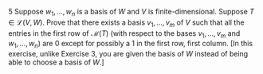 5 Suppose $w_{1}, \ldots, w_{n}$ is a basis of $W$ and $V$ is finite-dimensional. Suppose $T \in \mathcal{L}(V, W)$. Prove that there exists a basis $v_{1}, \ldots, v_{m}$ of $V$ such that all the entries in the first row of $\mathcal{M}(T)$ (with respect to the bases $v_{1}, \ldots, v_{m}$ and $\left.w_{1}, \ldots, w_{n}\right)$ are 0 except for possibly a 1 in the first row, first column.
[In this exercise, unlike Exercise 3, you are given the basis of $W$ instead of being able to choose a basis of $W .]$
